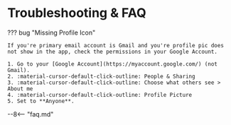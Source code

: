 # Troubleshooting & FAQ

??? bug "Missing Profile Icon"

    If you're primary email account is Gmail and you're profile pic does not show in the app, check the permissions in your Google Account.

    1. Go to your [Google Account](https://myaccount.google.com/) (not Gmail).
    2. :material-cursor-default-click-outline: People & Sharing
    3. :material-cursor-default-click-outline: Choose what others see > About me
    4. :material-cursor-default-click-outline: Profile Picture
    5. Set to **Anyone**.

--8<-- "faq.md"